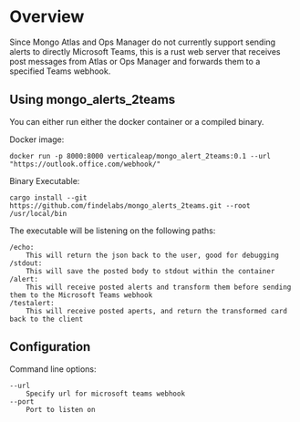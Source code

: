 # Overview

Since Mongo Atlas and Ops Manager do not currently support sending alerts to directly Microsoft Teams, this is a rust web server that receives post messages from Atlas or Ops Manager and forwards them to a specified Teams webhook.

## Using mongo_alerts_2teams

You can either run either the docker container or a compiled binary. 

Docker image: 
```
docker run -p 8000:8000 verticaleap/mongo_alert_2teams:0.1 --url "https://outlook.office.com/webhook/"
```

Binary Executable:
```
cargo install --git https://github.com/findelabs/mongo_alerts_2teams.git --root /usr/local/bin
```

The executable will be listening on the following paths:
```
/echo:
    This will return the json back to the user, good for debugging
/stdout:
    This will save the posted body to stdout within the container
/alert:
    This will receive posted alerts and transform them before sending them to the Microsoft Teams webhook
/testalert:
    This will receive posted aperts, and return the transformed card back to the client
```

## Configuration

Command line options:
```
--url 
    Specify url for microsoft teams webhook
--port
    Port to listen on
```
